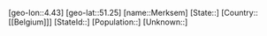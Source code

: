 ﻿---
location: [51.25,4.43]
type: City
tags:
- geo/City


SpocWebEntityId: 32427
isDeleted: false
confidential: public

---
[geo-lon::4.43]
[geo-lat::51.25]
[name::Merksem]
[State::]
[Country::[[Belgium]]]
[StateId::]
[Population::]
[Unknown::]

